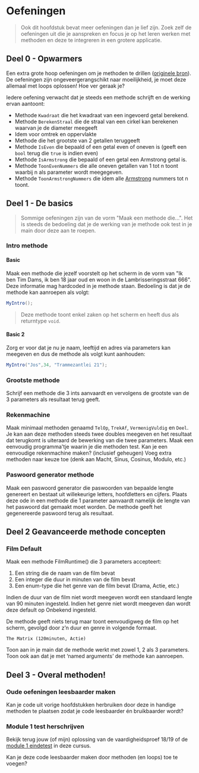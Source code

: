 # Oefeningen

> Ook dit hoofdstuk bevat meer oefeningen dan je lief zijn. Zoek zelf de oefeningen uit die je aanspreken en focus je op het leren werken met methoden en deze te integreren in een grotere applicatie.

## Deel 0 - Opwarmers

Een extra grote hoop oefeningen om je methoden te drillen \([originele bron](https://codeforwin.org/2016/03/functions-programming-exercises-and-solutions-in-c.html)\). De oefeningen zijn ongeveergerangschikt naar moeilijkheid, je moet deze allemaal met loops oplossen! Hoe ver geraak je?

Iedere oefening verwacht dat je steeds een methode schrijft en de werking ervan aantoont:

* Methode `Kwadraat` die het kwadraat van een ingevoerd getal berekend.
* Methode `BerekenStraal` die de straal van een cirkel kan berekenen waarvan je de diameter meegeeft
* Idem voor omtrek en oppervlakte
* Methode die het grootste van 2 getallen teruggeeft
* Methode `IsEven` die bepaald of een getal even of oneven is \(geeft een `bool` terug die `true` is indien even\)
* Methode `IsArmstrong` die bepaald of een getal een Armstrong getal is.
* Methode `ToonEvenNummers` die alle oneven getallen van 1 tot n toont waarbij n als parameter wordt meegegeven.
* Methode `ToonArmstrongNummers` die idem alle [Armstrong](https://github.com/v-nys/cursusprogrammeren/tree/13ea122a2e92d805feb8b618811589d4f57a8b23/5_herhalingen/a_practica.md#armstrong-nummer) nummers tot n toont.

## Deel 1 - De basics

> Sommige oefeningen zijn van de vorm "Maak een methode die...". Het is steeds de bedoeling dat je de werking van je methode ook test in je main door deze aan te roepen.

### Intro methode

#### Basic

Maak een methode die jezelf voorstelt op het scherm in de vorm van "Ik ben Tim Dams, ik ben 18 jaar oud en woon in de Lambrisseringsstraat 666". Deze informatie mag hardcoded in je methode staan. Bedoeling is dat je de methode kan aanroepen als volgt:

```csharp
MyIntro();
```

> Deze methode toont enkel zaken op het scherm en heeft dus als returntype `void`.

#### Basic 2

Zorg er voor dat je nu je naam, leeftijd en adres via parameters kan meegeven en dus de methode als volgt kunt aanhouden:

```csharp
MyIntro("Jos",34, "Trammezantlei 21");
```

### Grootste methode

Schrijf een methode die 3 ints aanvaardt en vervolgens de grootste van de 3 parameters als resultaat terug geeft.

### Rekenmachine

Maak minimaal methoden genaamd `TelOp`, `TrekAf`, `VermenigVuldig` en `Deel`. Je kan aan deze methoden steeds twee doubles meegeven en het resultaat dat terugkomt is uiteraard de bewerking van die twee parameters. Maak een eenvoudig programma'tje waarin je die methoden test. Kan je een eenvoudige rekenmachine maken? \(inclusief geheugen\) Voeg extra methoden naar keuze toe \(denk aan Macht, Sinus, Cosinus, Modulo, etc.\)

### Paswoord generator methode

Maak een paswoord generator die paswoorden van bepaalde lengte genereert en bestaat uit willekeurige letters, hoofdletters en cijfers. Plaats deze ode in een methode die 1 parameter aanvaardt namelijk de lengte van het paswoord dat gemaakt moet worden. De methode geeft het gegenereerde paswoord terug als resultaat.

## Deel 2 Geavanceerde methode concepten

### Film Default

Maak een methode FilmRuntime\(\) die 3 parameters accepteert:

1. Een string die de naam van de film bevat
2. Een integer die duur in minuten van de film bevat
3. Een enum-type die het genre van de film bevat \(Drama, Actie, etc.\)

Indien de duur van de film niet wordt meegeven wordt een standaard lengte van 90 minuten ingesteld. Indien het genre niet wordt meegeven dan wordt deze default op Onbekend ingesteld.

De methode geeft niets terug maar toont eenvoudigweg de film op het scherm, gevolgd door z’n duur en genre in volgende formaat.

```text
The Matrix (120minuten, Actie)
```

Toon aan in je main dat de methode werkt met zowel 1, 2 als 3 parameters. Toon ook aan dat je met ‘named arguments’ de methode kan aanroepen.

## Deel 3 -  Overal methoden!

### Oude oefeningen leesbaarder maken

Kan je code uit vorige hoofdstukken herbruiken door deze in handige methoden te plaatsen zodat je code leesbaarder én bruikbaarder wordt?

### Module 1 test herschrijven

Bekijk terug jouw \(of mijn\) oplossing van de vaardigheidsproef 18/19 of de [module 1 eindetest](../module-1-eindetest/opgave.md) in deze cursus.

Kan je deze code leesbaarder maken door methoden \(en loops\) toe te voegen?

